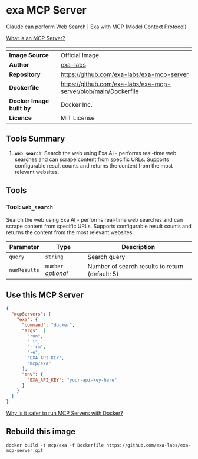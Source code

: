 # exa MCP Server

Claude can perform Web Search | Exa with MCP (Model Context Protocol)

[What is an MCP Server?](https://www.anthropic.com/news/model-context-protocol)

| <!-- --> | <!-- --> |
|-----------|---------|
| **Image Source** | Official Image |
| **Author** | [exa-labs](https://github.com/exa-labs) |
| **Repository** | https://github.com/exa-labs/exa-mcp-server |
| **Dockerfile** | https://github.com/exa-labs/exa-mcp-server/blob/main/Dockerfile |
| **Docker Image built by** | Docker Inc. |
| **Licence** | MIT License |

## Tools Summary

 1. **`web_search`**: Search the web using Exa AI - performs real-time web searches and can scrape content from specific URLs. Supports configurable result counts and returns the content from the most relevant websites.

## Tools

### Tool: **`web_search`**

Search the web using Exa AI - performs real-time web searches and can scrape content from specific URLs. Supports configurable result counts and returns the content from the most relevant websites.

| Parameter | Type | Description |
| - | - | - |
| `query` | `string` | Search query |
| `numResults` | `number` *optional* | Number of search results to return (default: 5) |

## Use this MCP Server

```json
{
  "mcpServers": {
    "exa": {
      "command": "docker",
      "args": [
        "run",
        "-i",
        "--rm",
        "-e",
        "EXA_API_KEY",
        "mcp/exa"
      ],
      "env": {
        "EXA_API_KEY": "your-api-key-here"
      }
    }
  }
}
```

[Why is it safer to run MCP Servers with Docker?](https://www.docker.com/blog/the-model-context-protocol-simplifying-building-ai-apps-with-anthropic-claude-desktop-and-docker/)

## Rebuild this image

```console
docker build -t mcp/exa -f Dockerfile https://github.com/exa-labs/exa-mcp-server.git
```

